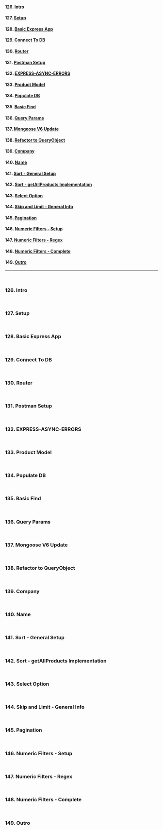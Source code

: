 #### 126. [Intro](#126)
#### 127. [Setup](#127)
#### 128. [Basic Express App](#128)
#### 129. [Connect To DB](#129)
#### 130. [Router](#130)
#### 131. [Postman Setup](#131)
#### 132. [EXPRESS-ASYNC-ERRORS](#132)
#### 133. [Product Model](#133)
#### 134. [Populate DB](#134)
#### 135. [Basic Find](#135)
#### 136. [Query Params](#136)
#### 137. [Mongoose V6 Update](#137)
#### 138. [Refactor to QueryObject](#138)
#### 139. [Company](#139)
#### 140. [Name](#140)
#### 141. [Sort - General Setup](#141)
#### 142. [Sort - getAllProducts Implementation](#142)
#### 143. [Select Option](#143)
#### 144. [Skip and Limit - General Info](#144)
#### 145. [Pagination](#145)
#### 146. [Numeric Filters - Setup](#146)
#### 147. [Numeric Filters - Regex](#147)
#### 148. [Numeric Filters - Complete](#148)
#### 149. [Outro](#149)
----
<br>


### 126. Intro<a id='126'></a>

<br>

### 127. Setup<a id='127'></a>

<br>

### 128. Basic Express App<a id='128'></a>

<br>

### 129. Connect To DB<a id='129'></a>

<br>

### 130. Router<a id='130'></a>

<br>

### 131. Postman Setup<a id='131'></a>

<br>

### 132. EXPRESS-ASYNC-ERRORS<a id='132'></a>

<br>

### 133. Product Model<a id='133'></a>

<br>

### 134. Populate DB<a id='134'></a>

<br>

### 135. Basic Find<a id='135'></a>

<br>

### 136. Query Params<a id='136'></a>

<br>

### 137. Mongoose V6 Update<a id='137'></a>

<br>

### 138. Refactor to QueryObject<a id='138'></a>

<br>

### 139. Company<a id='139'></a>

<br>

### 140. Name<a id='140'></a>

<br>

### 141. Sort - General Setup<a id='141'></a>

<br>

### 142. Sort - getAllProducts Implementation<a id='142'></a>

<br>

### 143. Select Option<a id='143'></a>

<br>

### 144. Skip and Limit - General Info<a id='144'></a>

<br>

### 145. Pagination<a id='145'></a>

<br>

### 146. Numeric Filters - Setup<a id='146'></a>

<br>

### 147. Numeric Filters - Regex<a id='147'></a>

<br>

### 148. Numeric Filters - Complete<a id='148'></a>

<br>

### 149. Outro<a id='149'></a>

<br>
